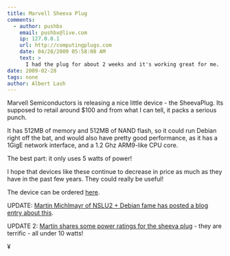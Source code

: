 ```yaml
---
title: Marvell Sheeva Plug
comments:
  - author: pushbx
    email: pushbx@live.com
    ip: 127.0.0.1
    url: http://computingplugs.com
    date: 04/28/2009 05:58:08 AM
    text: >
      I had the plug for about 2 weeks and it's working great for me.  I moved all my server functions over to the thing and it is working at 1/10 the power.<br/><br/>I have performance and power usage numbers for those interested<br/><br/><a href="http://computingplugs.com/index.php/SheevaPlug_Performance" rel="nofollow">http://computingplugs.com/index.php/SheevaPlug_Performance</a>
date: 2009-02-28
tags: none
author: Albert Lash
---
```

Marvell Semiconductors is releasing a nice little device - the SheevaPlug. Its supposed to retail around $100 and from what I can tell, it packs a serious punch.

It has 512MB of memory and 512MB of NAND flash, so it could run Debian right off the bat, and would also have pretty good performance, as it has a 1GigE network interface, and a 1.2 Ghz ARM9-like CPU core.

The best part: it only uses 5 watts of power!

I hope that devices like these continue to decrease in price as much as they have in the past few years. They could really be useful!

The device can be ordered <a href="http://www.globalscaletechnologies.com/p-22-sheevaplug-dev-kit.aspx">here</a>.

UPDATE: <a href="http://www.cyrius.com/journal/debian/kirkwood/sheevaplug/nslu2-killer">Martin Michlmayr of NSLU2 + Debian fame has posted a blog entry about this</a>.

UPDATE 2: <a href="http://www.cyrius.com/journal/debian/kirkwood/sheevaplug/power-consumption">Martin shares some power ratings for the sheeva plug</a> - they are terrific - all under 10 watts!

¥

